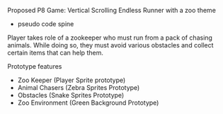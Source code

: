 Proposed P8 Game: Vertical Scrolling Endless Runner with a zoo theme
+ pseudo code spine

Player takes role of a zookeeper who must run from a pack of chasing animals. While doing so, they must avoid various obstacles and collect certain items that can help them.

Prototype features
- Zoo Keeper (Player Sprite prototype)
- Animal Chasers (Zebra Sprites Prototype)
- Obstacles (Snake Sprites Prototype)
- Zoo Environment (Green Background Prototype)
